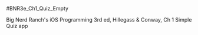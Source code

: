 #BNR3e\_Ch1\_Quiz\_Empty

Big Nerd Ranch's iOS Programming 3rd ed, Hillegass &amp; Conway, Ch 1
Simple Quiz app 
